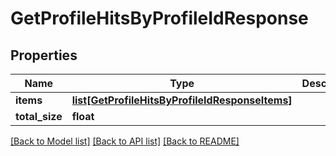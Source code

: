 # GetProfileHitsByProfileIdResponse

## Properties
Name | Type | Description | Notes
------------ | ------------- | ------------- | -------------
**items** | [**list[GetProfileHitsByProfileIdResponseItems]**](GetProfileHitsByProfileIdResponseItems.md) |  | [optional] 
**total_size** | **float** |  | [optional] 

[[Back to Model list]](../README.md#documentation-for-models) [[Back to API list]](../README.md#documentation-for-api-endpoints) [[Back to README]](../README.md)

